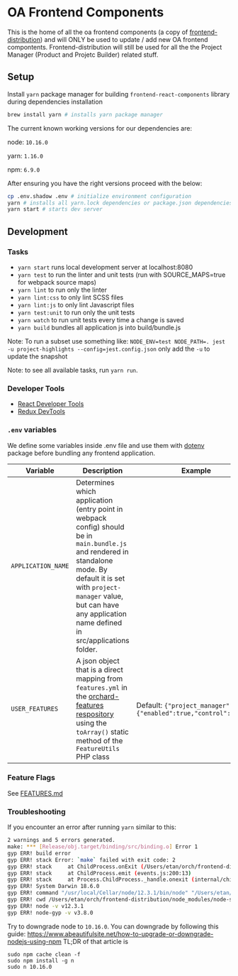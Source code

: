 # OA Frontend Components

This is the home of all the oa frontend components (a copy of [frontend-distribution](https://github.com/theorchard/frontend-distribution)) and will ONLY be used to update / add new OA frontend compontents.
Frontend-distribution will still be used for all the the Project Manager (Product and Projetc Builder) related stuff.

## Setup
Install `yarn` package manager for building `frontend-react-components` library during dependencies installation
```bash
brew install yarn # installs yarn package manager
```

The current known working versions for our dependencies are:

node: `10.16.0`

yarn: `1.16.0`

npm: `6.9.0`

After ensuring you have the right versions proceed with the below:
```bash
cp .env.shadow .env # initialize environment configuration
yarn # installs all yarn.lock dependencies or package.json dependencies if no yarn.lock is present
yarn start # starts dev server
```

## Development

### Tasks

* `yarn start` runs local development server at localhost:8080
* `yarn test` to run the linter and unit tests (run with SOURCE_MAPS=true for webpack source maps)
* `yarn lint` to run only the linter
* `yarn lint:css` to only lint SCSS files
* `yarn lint:js` to only lint Javascript files
* `yarn test:unit` to run only the unit tests
* `yarn watch` to run unit tests every time a change is saved
* `yarn build` bundles all application js into build/bundle.js

Note: To run a subset use something like:
`NODE_ENV=test NODE_PATH=. jest -u project-highlights --config=jest.config.json`
only add the `-u` to update the snapshot

Note: to see all available tasks, run `yarn run`.

### Developer Tools
* [React Developer Tools](https://chrome.google.com/webstore/detail/react-developer-tools/fmkadmapgofadopljbjfkapdkoienihi)
* [Redux DevTools](https://chrome.google.com/webstore/detail/redux-devtools/lmhkpmbekcpmknklioeibfkpmmfibljd)

### `.env` variables
We define some variables inside .env file and use them with [dotenv](https://www.npmjs.com/package/dotenv) package before bundling any frontend application.

Variable | Description | Example
-------- | ----------- | -------
`APPLICATION_NAME`|Determines which application (entry point in webpack config) should be in `main.bundle.js` and rendered in standalone mode. By default it is set with `project-manager` value, but can have any application name defined in src/applications folder.|
`USER_FEATURES`|A json object that is a direct mapping from `features.yml` in the [orchard-features respository](https://github.com/theorchard/orchard-features/blob/master/configs/features.yml) using the `toArray()` static method of the `FeatureUtils` PHP class|Default: `{"project_manager":{"enabled":true,"control":false}}`

### Feature Flags

See [FEATURES.md](FEATURES.md)


### Troubleshooting
If you encounter an error after running `yarn` similar to this:
```bash
2 warnings and 5 errors generated.
make: *** [Release/obj.target/binding/src/binding.o] Error 1
gyp ERR! build error
gyp ERR! stack Error: `make` failed with exit code: 2
gyp ERR! stack     at ChildProcess.onExit (/Users/etan/orch/frontend-distribution/node_modules/node-gyp/lib/build.js:262:23)
gyp ERR! stack     at ChildProcess.emit (events.js:200:13)
gyp ERR! stack     at Process.ChildProcess._handle.onexit (internal/child_process.js:272:12)
gyp ERR! System Darwin 18.6.0
gyp ERR! command "/usr/local/Cellar/node/12.3.1/bin/node" "/Users/etan/orch/frontend-distribution/node_modules/node-gyp/bin/node-gyp.js" "rebuild" "--verbose" "--libsass_ext=" "--libsass_cflags=" "--libsass_ldflags=" "--libsass_library="
gyp ERR! cwd /Users/etan/orch/frontend-distribution/node_modules/node-sass
gyp ERR! node -v v12.3.1
gyp ERR! node-gyp -v v3.8.0
```
Try to downgrade node to `10.16.0`.
You can downgrade by following this guide:
https://www.abeautifulsite.net/how-to-upgrade-or-downgrade-nodejs-using-npm
TL;DR of that article is
```
sudo npm cache clean -f
sudo npm install -g n
sudo n 10.16.0
```
